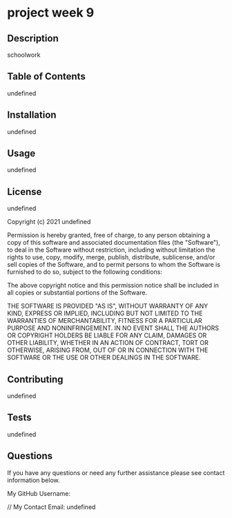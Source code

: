 
  # project week 9

  ## Description 

  schoolwork
  
  ## Table of Contents 
  
  undefined
  
  ## Installation 
  
  undefined

  ## Usage 
  
  undefined

  ## License 
  
  undefined

  Copyright (c) 2021 undefined 

  Permission is hereby granted, free of charge, to any person obtaining a copy
  of this software and associated documentation files (the "Software"), to deal
  in the Software without restriction, including without limitation the rights
  to use, copy, modify, merge, publish, distribute, sublicense, and/or sell
  copies of the Software, and to permit persons to whom the Software is
  furnished to do so, subject to the following conditions:

  The above copyright notice and this permission notice shall be included in all
  copies or substantial portions of the Software.

  THE SOFTWARE IS PROVIDED "AS IS", WITHOUT WARRANTY OF ANY KIND, EXPRESS OR
  IMPLIED, INCLUDING BUT NOT LIMITED TO THE WARRANTIES OF MERCHANTABILITY,
  FITNESS FOR A PARTICULAR PURPOSE AND NONINFRINGEMENT. IN NO EVENT SHALL THE
  AUTHORS OR COPYRIGHT HOLDERS BE LIABLE FOR ANY CLAIM, DAMAGES OR OTHER
  LIABILITY, WHETHER IN AN ACTION OF CONTRACT, TORT OR OTHERWISE, ARISING FROM,
  OUT OF OR IN CONNECTION WITH THE SOFTWARE OR THE USE OR OTHER DEALINGS IN THE
  SOFTWARE.

  ## Contributing 
  
  undefined
  
  ## Tests 
  
  undefined

  ## Questions 
  
  If you have any questions or need any further assistance please see contact information below.

  My GitHub Username: 
  
//   My Contact Email: undefined
